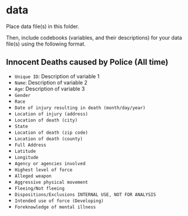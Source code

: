 # data

Place data file(s) in this folder.

Then, include codebooks (variables, and their descriptions) for your data file(s)
using the following format.

## Innocent Deaths caused by Police (All time)

- `Unique ID`: Description of variable 1
- `Name`: Description of variable 2
- `Age`: Description of variable 3
- `Gender`
- `Race`
- `Date of injury resulting in death (month/day/year)`
- `Location of injury (address)`
- `Location of death (city)`
- `State`
- `Location of death (zip code)`
- `Location of death (county)`
- `Full Address`
- `Latitude`
- `Longitude`
- `Agency or agencies involved`
- `Highest level of force`
- `Alleged weapon`
- `Aggressive physical movement`
- `Fleeing/Not fleeing`
- `Dispositions/Exclusions INTERNAL USE, NOT FOR ANALYSIS`
- `Intended use of force (Developing)`
- `Foreknowledge of mental illness`

